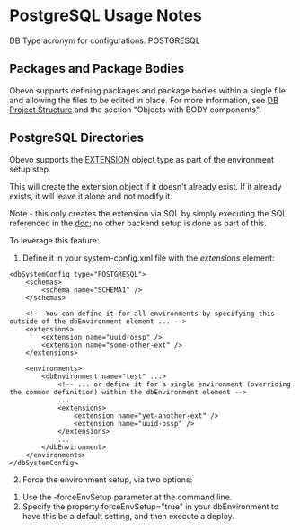 <!--

    Copyright 2017 Goldman Sachs.
    Licensed under the Apache License, Version 2.0 (the "License");
    you may not use this file except in compliance with the License.
    You may obtain a copy of the License at

    http://www.apache.org/licenses/LICENSE-2.0

    Unless required by applicable law or agreed to in writing,
    software distributed under the License is distributed on an
    "AS IS" BASIS, WITHOUT WARRANTIES OR CONDITIONS OF ANY
    KIND, either express or implied.  See the License for the
    specific language governing permissions and limitations
    under the License.

-->
# PostgreSQL Usage Notes

DB Type acronym for configurations: POSTGRESQL


## Packages and Package Bodies

Obevo supports defining packages and package bodies within a single file and allowing the files to be edited in place.
For more information, see [DB Project Structure](db-project-structure.html) and the section "Objects with BODY components".


## PostgreSQL Directories

Obevo supports the [EXTENSION](https://www.postgresql.org/docs/current/static/sql-createextension.html) object type
as part of the environment setup step.

This will create the extension object if it doesn't already exist. If it already exists, it will leave it alone and not
modify it.

Note - this only creates the extension via SQL by simply executing the SQL referenced in the [doc](https://www.postgresql.org/docs/current/static/sql-createextension.html); no other backend setup is done as part of this.

To leverage this feature:

1) Define it in your system-config.xml file with the _extensions_ element:

```
<dbSystemConfig type="POSTGRESQL">
    <schemas>
        <schema name="SCHEMA1" />
    </schemas>

    <!-- You can define it for all environments by specifying this outside of the dbEnvironment element ... -->
    <extensions>
        <extension name="uuid-ossp" />
        <extension name="some-other-ext" />
    </extensions>

    <environments>
        <dbEnvironment name="test" ...>
            <!-- ... or define it for a single environment (overriding the common definition) within the dbEnvironment element -->
            ...
            <extensions>
                <extension name="yet-another-ext" />
                <extension name="uuid-ossp" />
            </extensions>
            ...
        </dbEnvironment>
    </environments>
</dbSystemConfig>
```

2) Force the environment setup, via two options:

1. Use the -forceEnvSetup parameter at the command line.
2. Specify the property forceEnvSetup="true" in your dbEnvironment to have this be a default setting, and then execute a deploy.
